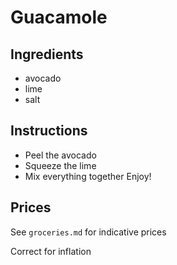 # Guacamole
## Ingredients
* avocado
* lime
* salt
## Instructions
- Peel the avocado
- Squeeze the lime
- Mix everything together
Enjoy!

## Prices

See `groceries.md` for indicative prices

Correct for inflation

